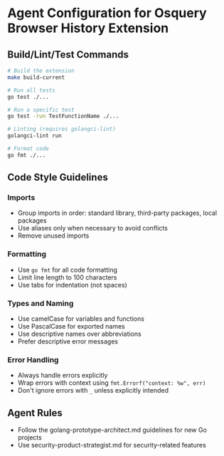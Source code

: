 # Agent Configuration for Osquery Browser History Extension

## Build/Lint/Test Commands

```bash
# Build the extension
make build-current

# Run all tests
go test ./...

# Run a specific test
go test -run TestFunctionName ./...

# Linting (requires golangci-lint)
golangci-lint run

# Format code
go fmt ./...
```

## Code Style Guidelines

### Imports

- Group imports in order: standard library, third-party packages, local packages
- Use aliases only when necessary to avoid conflicts
- Remove unused imports

### Formatting

- Use `go fmt` for all code formatting
- Limit line length to 100 characters
- Use tabs for indentation (not spaces)

### Types and Naming

- Use camelCase for variables and functions
- Use PascalCase for exported names
- Use descriptive names over abbreviations
- Prefer descriptive error messages

### Error Handling

- Always handle errors explicitly
- Wrap errors with context using `fmt.Errorf("context: %w", err)`
- Don't ignore errors with `_` unless explicitly intended

## Agent Rules

- Follow the golang-prototype-architect.md guidelines for new Go projects
- Use security-product-strategist.md for security-related features
